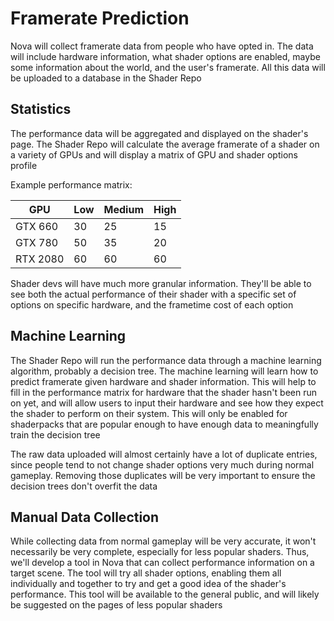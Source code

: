 # Framerate Prediction

Nova will collect framerate data from people who have opted in. The data will include hardware information, what shader
options are enabled, maybe some information about the world, and the user's framerate. All this data will be uploaded to
a database in the Shader Repo

## Statistics

The performance data will be aggregated and displayed on the shader's page. The Shader Repo will calculate the average
framerate of a shader on a variety of GPUs and will display a matrix of GPU and shader options profile

Example performance matrix:

| GPU      | Low | Medium | High |
|----------|-----|--------|------|
| GTX 660  |  30 |     25 |   15 |
| GTX 780  |  50 |     35 |   20 |
| RTX 2080 |  60 |     60 |   60 |

Shader devs will have much more granular information. They'll be able to see both the actual performance of their shader 
with a specific set of options on specific hardware, and the frametime cost of each option

## Machine Learning

The Shader Repo will run the performance data through a machine learning algorithm, probably a decision tree. The
machine learning will learn how to predict framerate given hardware and shader information. This will help to fill in
the performance matrix for hardware that the shader hasn't been run on yet, and will allow users to input their
hardware and see how they expect the shader to perform on their system. This will only be enabled for shaderpacks that
are popular enough to have enough data to meaningfully train the decision tree

The raw data uploaded will almost certainly have a lot of duplicate entries, since people tend to not change shader
options very much during normal gameplay. Removing those duplicates will be very important to ensure the decision trees
don't overfit the data

## Manual Data Collection

While collecting data from normal gameplay will be very accurate, it won't necessarily be very complete, especially for
less popular shaders. Thus, we'll develop a tool in Nova that can collect performance information on a target scene. The
tool will try all shader options, enabling them all individually and together to try and get a good idea of the shader's
performance. This tool will be available to the general public, and will likely be suggested on the pages of less popular
shaders

